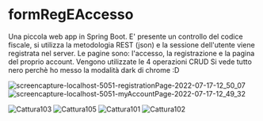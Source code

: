 # formRegEAccesso
Una piccola web app in Spring Boot. E' presente un controllo del codice fiscale, si utilizza la metodologia REST (json) e la sessione dell'utente viene registrata nel server. Le pagine sono: l'accesso, la registrazione e la pagina del proprio account. Vengono utilizzate le 4 operazioni CRUD
Si vede tutto nero perchè ho messo la modalità dark di chrome :D

![screencapture-localhost-5051-registrationPage-2022-07-17-12_50_07](https://user-images.githubusercontent.com/50930132/179395492-3df763f8-b838-4ee1-86fa-ec13db05fd60.png)
![screencapture-localhost-5051-myAccountPage-2022-07-17-12_49_32](https://user-images.githubusercontent.com/50930132/179395495-a67ae8c2-23f5-48e0-ad1d-bcdd886fa69a.png)

![Cattura103](https://user-images.githubusercontent.com/50930132/179395531-9fe0f2d5-aa7d-4e6d-bb92-382a42d6a9c4.PNG)
![Cattura105](https://user-images.githubusercontent.com/50930132/179395534-6f6c92ae-a00d-4fad-ad4f-a5c7af168830.PNG)
![Cattura101](https://user-images.githubusercontent.com/50930132/179395540-2ecd4f7a-dcd8-4589-ae1f-0cd4fb7060f4.PNG)
![Cattura102](https://user-images.githubusercontent.com/50930132/179395541-a24a01a5-57db-4aeb-852a-75963b73a8a5.PNG)
